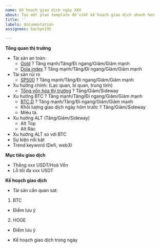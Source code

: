```yaml
---
name: Kế hoạch giao dịch ngày XXX
about: Tạo một plan template để viết kế hoạch giao dịch nhanh hơn
title: ''
labels: documentation
assignees: bachpx195

---
```


**Tổng quan thị trường**
* Tài sản an toàn:
  - [Gold](https://www.tradingview.com/chart/BeOt7Jqk/?symbol=TVC%3AGOLD) ? Tăng mạnh/Tăng/Đi ngang/Giảm/Giảm mạnh
  - [Dola index](https://www.tradingview.com/chart/BeOt7Jqk/?symbol=TVC%3AGOLD) ? Tăng mạnh/Tăng/Đi ngang/Giảm/Giảm mạnh
* Tài sản rủi ro
  - [SP500](https://www.tradingview.com/chart/BeOt7Jqk/?symbol=TVC%3AGOLD) ? Tăng mạnh/Tăng/Đi ngang/Giảm/Giảm mạnh
* Xu hướng chính: (Lạc quan, bi quan, trung tính)
   * [Tổng vốn hóa thị trường](https://coinmarketcap.com/charts/) ? Tăng/Giảm/Sideway
* Xu hướng BTC ? Tăng mạnh/Tăng/Đi ngang/Giảm/Giảm mạnh
   * [BTC.D](https://www.tradingview.com/chart/BeOt7Jqk/?symbol=CRYPTOCAP%3ABTC.D) ? Tăng mạnh/Tăng/Đi ngang/Giảm/Giảm mạnh
   * Khối lượng giao dịch ngày hôm trước ? Tăng/Giảm/Sideway
   * Miêu tả.
* Xu hướng ALT (Tăng/Giảm/Sideway)
   * Alt Top
   * Alt Rác
* Xu hướng ALT so với BTC
* Sự kiện nổi bật
* Trend keyword (Defi, web3)

**Mục tiêu giao dịch**
* Thắng xxx USDT/Hoà Vốn
* Lỗ tối đa xxx USDT

**Kế hoạch giao dịch**
* Tài sản cần quan sat:

1. BTC
- Điểm lưu ý

2. HOGE
- Điểm lưu ý

* Kế hoạch giao dịch trong ngày
